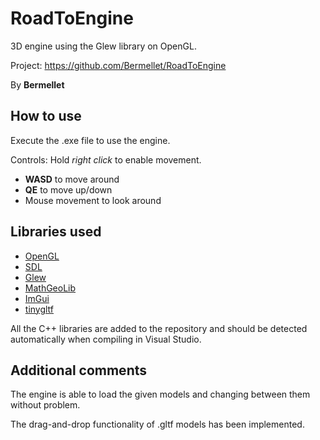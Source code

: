 # RoadToEngine
3D engine using the Glew library on OpenGL.

Project: https://github.com/Bermellet/RoadToEngine

By **Bermellet**

## How to use

Execute the .exe file to use the engine.

Controls: Hold *right click* to enable movement.

- **WASD** to move around
- **QE** to move up/down
- Mouse movement to look around

## Libraries used

- [OpenGL](https://www.opengl.org/)
- [SDL](https://www.libsdl.org/)
- [Glew](https://glew.sourceforge.net/)
- [MathGeoLib](https://github.com/juj/MathGeoLib)
- [ImGui](https://github.com/ocornut/imgui)
- [tinygltf](https://github.com/syoyo/tinygltf)

All the C++ libraries are added to the repository and should be detected automatically when compiling in Visual Studio.

## Additional comments

The engine is able to load the given models and changing between them without problem.

The drag-and-drop functionality of .gltf models has been implemented.

